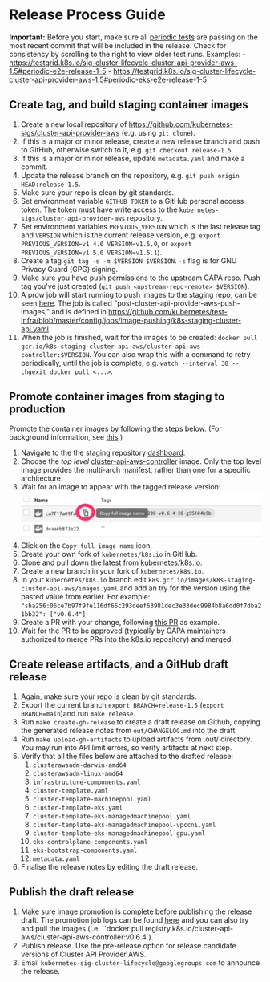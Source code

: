 # Release Process Guide

**Important:** Before you start, make sure all [periodic tests](https://testgrid.k8s.io/sig-cluster-lifecycle-cluster-api-provider-aws) are passing on the most recent commit that will be included in the release. Check for consistency by scrolling to the right to view older test runs.
    Examples:
    - <https://testgrid.k8s.io/sig-cluster-lifecycle-cluster-api-provider-aws-1.5#periodic-e2e-release-1-5>
    - <https://testgrid.k8s.io/sig-cluster-lifecycle-cluster-api-provider-aws-1.5#periodic-eks-e2e-release-1-5>

## Create tag, and build staging container images

1. Create a new local repository of <https://github.com/kubernetes-sigs/cluster-api-provider-aws> (e.g. using `git clone`).
1. If this is a major or minor release, create a new release branch and push to GitHub, otherwise switch to it, e.g. `git checkout release-1.5`.
1. If this is a major or minor release, update `metadata.yaml` and make a commit.
1. Update the release branch on the repository, e.g. `git push origin HEAD:release-1.5`.
1. Make sure your repo is clean by git standards.
1. Set environment variable `GITHUB_TOKEN` to a GitHub personal access token. The token must have write access to the `kubernetes-sigs/cluster-api-provider-aws` repository.
1. Set environment variables `PREVIOUS_VERSION` which is the last release tag and `VERSION` which is the current release version, e.g. `export PREVIOUS_VERSION=v1.4.0 VERSION=v1.5.0`, or `export PREVIOUS_VERSION=v1.5.0 VERSION=v1.5.1`).
1. Create a tag `git tag -s -m $VERSION $VERSION`. `-s` flag is for GNU Privacy Guard (GPG) signing.
1. Make sure you have push permissions to the upstream CAPA repo. Push tag you've just created (`git push <upstream-repo-remote> $VERSION`).
1. A prow job will start running to push images to the staging repo, can be seen [here](https://testgrid.k8s.io/sig-cluster-lifecycle-image-pushes#post-cluster-api-provider-aws-push-images). The job is called "post-cluster-api-provider-aws-push-images," and is defined in <https://github.com/kubernetes/test-infra/blob/master/config/jobs/image-pushing/k8s-staging-cluster-api.yaml>.
1. When the job is finished, wait for the images to be created: `docker pull gcr.io/k8s-staging-cluster-api-aws/cluster-api-aws-controller:$VERSION`. You can also wrap this with a command to retry periodically, until the job is complete, e.g. `watch --interval 30 --chgexit docker pull <...>`.

## Promote container images from staging to production

Promote the container images by following the steps below. (For background information, see [this](https://github.com/kubernetes/k8s.io/tree/main/k8s.gcr.io#image-promoter).)

1.  Navigate to the the staging repository [dashboard](https://console.cloud.google.com/gcr/images/k8s-staging-cluster-api-aws/GLOBAL).
1.  Choose the _top level_ [cluster-api-aws-controller](https://console.cloud.google.com/gcr/images/k8s-staging-cluster-api-aws/GLOBAL/cluster-api-aws-controller?gcrImageListsize=30) image. Only the top level image provides the multi-arch manifest, rather than one for a specific architecture.
1.  Wait for an image to appear with the tagged release version:
    ![image promotion](./imagepromo1.png)
1.  Click on the `Copy full image name` icon.
1.  Create your own fork of `kubernetes/k8s.io` in GitHub.
1.  Clone and pull down the latest from [kubernetes/k8s.io](https://github.com/kubernetes/k8s.io).
1.  Create a new branch in your fork of `kubernetes/k8s.io`.
1.  In your `kubernetes/k8s.io` branch edit `k8s.gcr.io/images/k8s-staging-cluster-api-aws/images.yaml` and add an try for the version using the pasted value from earlier. For example: `"sha256:06ce7b97f9fe116df65c293deef63981dec3e33dec9984b8a6dd0f7dba21bb32": ["v0.6.4"]`
1.  Create a PR with your change, following [this PR](https://github.com/kubernetes/k8s.io/pull/1565) as example.
1.  Wait for the PR to be approved (typically by CAPA maintainers authorized to merge PRs into the k8s.io repository) and merged.

## Create release artifacts, and a GitHub draft release

1.  Again, make sure your repo is clean by git standards.
1.  Export the current branch `export BRANCH=release-1.5` (`export BRANCH=main`)and run `make release`.
1.  Run `make create-gh-release` to create a draft release on Github, copying the generated release notes from `out/CHANGELOG.md` into the draft.
1.  Run `make upload-gh-artifacts` to upload artifacts from .out/ directory. You may run into API limit errors, so verify artifacts at next step.
1.  Verify that all the files below are attached to the drafted release:
    1. `clusterawsadm-darwin-amd64`
    1. `clusterawsadm-linux-amd64`
    1. `infrastructure-components.yaml`
    1. `cluster-template.yaml`
    1. `cluster-template-machinepool.yaml`
    1. `cluster-template-eks.yaml`
    1. `cluster-template-eks-managedmachinepool.yaml`
    1. `cluster-template-eks-managedmachinepool-vpccni.yaml`
    1. `cluster-template-eks-managedmachinepool-gpu.yaml`
    1. `eks-controlplane-components.yaml`
    1. `eks-bootstrap-components.yaml`
    1. `metadata.yaml`
1.  Finalise the release notes by editing the draft release.

## Publish the draft release

1.  Make sure image promotion is complete before publishing the release draft. The promotion job logs can be found [here](https://testgrid.k8s.io/sig-k8s-infra-k8sio#post-k8sio-image-promo) and you can also try and pull the images (i.e. ``docker pull registry.k8s.io/cluster-api-aws/cluster-api-aws-controller:v0.6.4`).
1.  Publish release. Use the pre-release option for release
     candidate versions of Cluster API Provider AWS.
1.  Email `kubernetes-sig-cluster-lifecycle@googlegroups.com` to announce the release.
